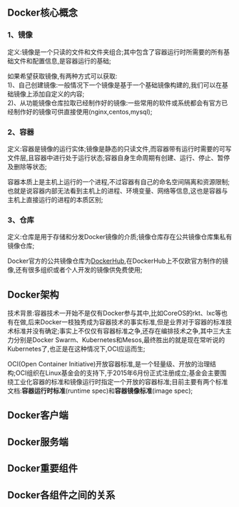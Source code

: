 ## Docker核心概念

### 1、镜像

定义:镜像是一个只读的文件和文件夹组合;其中包含了容器运行时所需要的所有基础文件和配置信息,是容器运行的基础;

如果希望获取镜像,有两种方式可以获取:    
1)、自己创建镜像:一般情况下一个镜像是基于一个基础镜像构建的,我们可以在基础镜像上添加自定义的内容;   
2)、从功能镜像仓库拉取已经制作好的镜像:一些常用的软件或系统都会有官方已经制作好的镜像可供直接使用(nginx,centos,mysql);

### 2、容器

定义:容器是镜像的运行实体;镜像是静态的只读文件,而容器带有运行时需要的可写文件层,且容器中进行处于运行状态;容器自身生命周期有创建、运行、停止、暂停及删除等状态;

容器本质上是主机上运行的一个进程,不过容器有自己的命名空间隔离和资源限制;也就是说容器内部无法看到主机上的进程、环境变量、网络等信息,这也是容器与主机上直接运行的进程的本质区别;

### 3、仓库

定义:仓库是用于存储和分发Docker镜像的介质;镜像仓库存在公共镜像仓库集私有镜像仓库;

Docker官方的公共镜像仓库为[DockerHub](https://hub.docker.com/),在DockerHub上不仅欧官方制作的镜像,还有很多组织或者个人开发的镜像供免费使用;



## Docker架构

技术背景:容器技术一开始不是仅有Docker参与其中,比如CoreOS的rkt、lxc等也有在做,后来Docker一枝独秀成为容器技术的事实标准,但是业界对于容器的标准技术标准并没有确定;事实上不仅仅有容器标准之争,还存在编排技术之争,其中三大主力分别是Docker Swarm、Kubernetes和Mesos,最终胜出的就是现在常听说的Kubernetes了,也正是在这种情况下,OCI应运而生;

OCI(Open Container Initiative)开放容器标准,是一个轻量级、开放的治理结构;OCI组织在Linux基金会的支持下,于2015年6月份正式注册成立;基金会主要围绕工业化容器的标准和镜像运行时指定一个开放的容器标准;目前主要有两个标准文档:**容器运行时标准**(runtime spec)和**容器镜像标准**(image spec);


## Docker客户端


## Docker服务端




## Docker重要组件



## Docker各组件之间的关系
